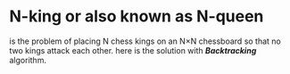 # N-king or also known as N-queen 
is the problem of placing N chess kings on an N×N chessboard so that no two kings attack each other.
here is the solution with <b><em>Backtracking</em></b> algorithm.
